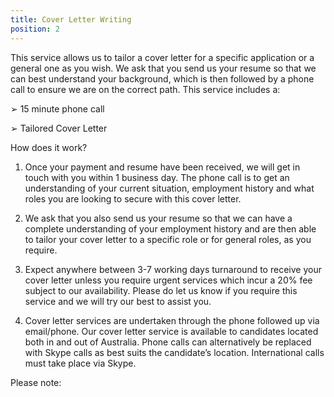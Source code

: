 ```yaml
---
title: Cover Letter Writing
position: 2
---
```

This service allows us to tailor a cover letter for a specific application or a general one as you wish. We ask that you send us your resume so that we can best understand your background, which is then followed by a phone call to ensure we are on the correct path. This service includes a: 

➢	15 minute phone call

➢	Tailored Cover Letter


How does it work?


1.	Once your payment and resume have been received, we will get in touch with you within 1 business day. The phone call is to get an understanding of your current situation, employment history and what roles you are looking to secure with this cover letter.

2.	We ask that you also send us your resume so that we can have a complete understanding of your employment history and are then able to tailor your cover letter to a specific role or for general roles, as you require.

3.	Expect anywhere between 3-7 working days turnaround to receive your cover letter unless you require urgent services which incur a 20% fee subject to our availability. Please do let us know if you require this service and we will try our best to assist you.

4.	Cover letter services are undertaken through the phone followed up via email/phone. Our cover letter service is available to candidates located both in and out of Australia. Phone calls can alternatively be replaced with Skype calls as best suits the candidate’s location. International calls must take place via Skype.


Please note:
